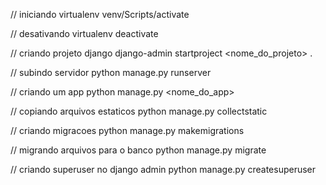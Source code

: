 // iniciando virtualenv
venv/Scripts/activate

// desativando virtualenv
deactivate

// criando projeto django
django-admin startproject <nome_do_projeto> .

// subindo servidor
python manage.py runserver

// criando um app
python manage.py <nome_do_app>

// copiando arquivos estaticos
python manage.py collectstatic

// criando migracoes
python manage.py makemigrations

// migrando arquivos para o banco
python manage.py migrate

// criando superuser no django admin
python manage.py createsuperuser